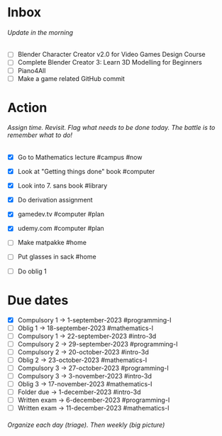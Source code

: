 # Inbox
###### Update in the morning

* [ ] Blender Character Creator v2.0 for Video Games Design Course
* [ ] Complete Blender Creator 3: Learn 3D Modelling for Beginners
* [ ] Piano4All
* [ ] Make a game related GitHub commit

# Action
###### Assign time. Revisit. Flag what needs to be done today. The battle is to remember what to do!

* [x] Go to Mathematics lecture #campus #now
* [x] Look at "Getting things done" book #computer
* [x] Look into 7. sans book #library
* [x] Do derivation assignment
* [x] gamedev.tv #computer #plan
* [x] udemy.com #computer #plan
* [ ] Make matpakke #home
* [ ] Put glasses in sack #home
* [ ] Do oblig 1


# Due dates

* [x] Compulsory 1 -> 1-september-2023  #programming-I 
* [ ] Oblig 1      -> 18-september-2023 #mathematics-I
* [ ] Compulsory 1 -> 22-september-2023 #intro-3d
* [ ] Compulsory 2 -> 29-september-2023 #programming-I
* [ ] Compulsory 2 -> 20-october-2023   #intro-3d
* [ ] Oblig 2      -> 23-october-2023   #mathematics-I
* [ ] Compulsory 3 -> 27-october-2023   #programming-I
* [ ] Compulsory 3 -> 3-november-2023   #intro-3d
* [ ] Oblig 3      -> 17-november-2023  #mathematics-I
* [ ] Folder due   -> 1-december-2023   #intro-3d
* [ ] Written exam -> 6-december-2023   #programming-I
* [ ] Written exam -> 11-december-2023  #mathematics-I

###### Organize each day (triage). Then weekly (big picture)

